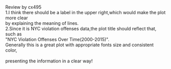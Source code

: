 <br><br><br><br>Review by cx495
<br>1.I think there should be a label in the upper right,which would make the plot more clear
<br>by explaining the meaning of lines.
<br>2.Since it is NYC violation offenses data,the plot title should reflect that, such as
<br>"NYC Violation Offenses Over Time(2000-2015)".
<br>Generally this is a great plot with appropriate fonts size and consistent color,
<br><br>presenting the information in a clear way!

